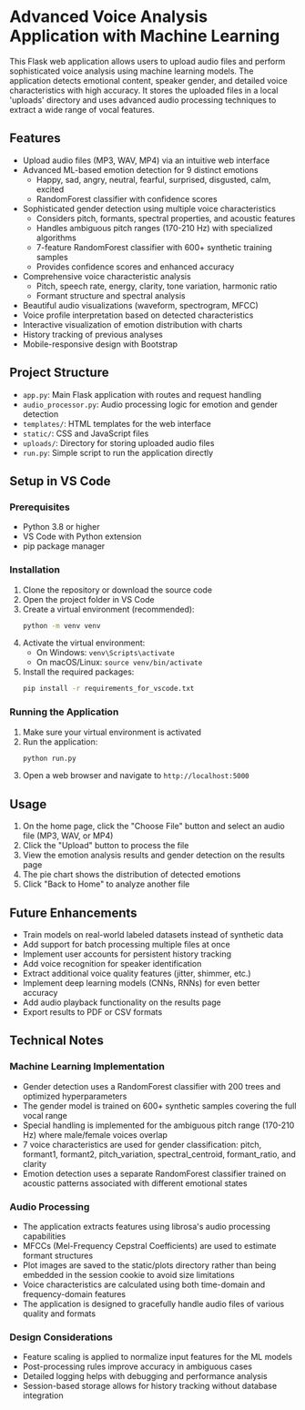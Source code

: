 # Advanced Voice Analysis Application with Machine Learning

This Flask web application allows users to upload audio files and perform sophisticated voice analysis using machine learning models. The application detects emotional content, speaker gender, and detailed voice characteristics with high accuracy. It stores the uploaded files in a local 'uploads' directory and uses advanced audio processing techniques to extract a wide range of vocal features.

## Features

- Upload audio files (MP3, WAV, MP4) via an intuitive web interface
- Advanced ML-based emotion detection for 9 distinct emotions
  - Happy, sad, angry, neutral, fearful, surprised, disgusted, calm, excited
  - RandomForest classifier with confidence scores
- Sophisticated gender detection using multiple voice characteristics
  - Considers pitch, formants, spectral properties, and acoustic features
  - Handles ambiguous pitch ranges (170-210 Hz) with specialized algorithms
  - 7-feature RandomForest classifier with 600+ synthetic training samples
  - Provides confidence scores and enhanced accuracy
- Comprehensive voice characteristic analysis
  - Pitch, speech rate, energy, clarity, tone variation, harmonic ratio
  - Formant structure and spectral analysis
- Beautiful audio visualizations (waveform, spectrogram, MFCC)
- Voice profile interpretation based on detected characteristics
- Interactive visualization of emotion distribution with charts
- History tracking of previous analyses
- Mobile-responsive design with Bootstrap

## Project Structure

- `app.py`: Main Flask application with routes and request handling
- `audio_processor.py`: Audio processing logic for emotion and gender detection
- `templates/`: HTML templates for the web interface
- `static/`: CSS and JavaScript files
- `uploads/`: Directory for storing uploaded audio files
- `run.py`: Simple script to run the application directly

## Setup in VS Code

### Prerequisites

- Python 3.8 or higher
- VS Code with Python extension
- pip package manager

### Installation

1. Clone the repository or download the source code
2. Open the project folder in VS Code
3. Create a virtual environment (recommended):
   ```bash
   python -m venv venv
   ```
4. Activate the virtual environment:
   - On Windows: `venv\Scripts\activate`
   - On macOS/Linux: `source venv/bin/activate`
5. Install the required packages:
   ```bash
   pip install -r requirements_for_vscode.txt
   ```

### Running the Application

1. Make sure your virtual environment is activated
2. Run the application:
   ```bash
   python run.py
   ```
3. Open a web browser and navigate to `http://localhost:5000`

## Usage

1. On the home page, click the "Choose File" button and select an audio file (MP3, WAV, or MP4)
2. Click the "Upload" button to process the file
3. View the emotion analysis results and gender detection on the results page
4. The pie chart shows the distribution of detected emotions
5. Click "Back to Home" to analyze another file

## Future Enhancements

- Train models on real-world labeled datasets instead of synthetic data
- Add support for batch processing multiple files at once
- Implement user accounts for persistent history tracking
- Add voice recognition for speaker identification
- Extract additional voice quality features (jitter, shimmer, etc.)
- Implement deep learning models (CNNs, RNNs) for even better accuracy
- Add audio playback functionality on the results page
- Export results to PDF or CSV formats

## Technical Notes

### Machine Learning Implementation
- Gender detection uses a RandomForest classifier with 200 trees and optimized hyperparameters
- The gender model is trained on 600+ synthetic samples covering the full vocal range
- Special handling is implemented for the ambiguous pitch range (170-210 Hz) where male/female voices overlap
- 7 voice characteristics are used for gender classification: pitch, formant1, formant2, pitch_variation, spectral_centroid, formant_ratio, and clarity
- Emotion detection uses a separate RandomForest classifier trained on acoustic patterns associated with different emotional states

### Audio Processing
- The application extracts features using librosa's audio processing capabilities
- MFCCs (Mel-Frequency Cepstral Coefficients) are used to estimate formant structures
- Plot images are saved to the static/plots directory rather than being embedded in the session cookie to avoid size limitations
- Voice characteristics are calculated using both time-domain and frequency-domain features
- The application is designed to gracefully handle audio files of various quality and formats

### Design Considerations
- Feature scaling is applied to normalize input features for the ML models
- Post-processing rules improve accuracy in ambiguous cases
- Detailed logging helps with debugging and performance analysis
- Session-based storage allows for history tracking without database integration
